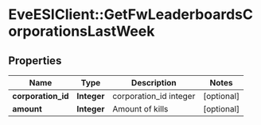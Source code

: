 # EveESIClient::GetFwLeaderboardsCorporationsLastWeek

## Properties
Name | Type | Description | Notes
------------ | ------------- | ------------- | -------------
**corporation_id** | **Integer** | corporation_id integer | [optional] 
**amount** | **Integer** | Amount of kills | [optional] 


